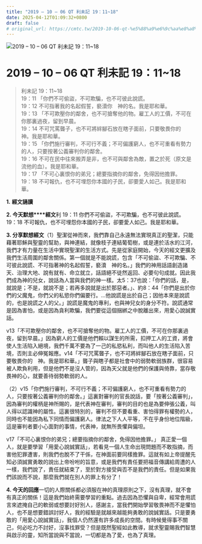 ```yaml
---
title: "2019 – 10 – 06 QT 利未記 19：11~18"
date: 2025-04-12T01:09:32+0800
draft: false
# original_url: https://cmtc.tw/2019-10-06-qt-%e5%88%a9%e6%9c%aa%e8%a8%98-19%ef%bc%9a1118
---
```


![2019 – 10 – 06 QT 利未記 19：11\~18](/images/qt.jpg   "2019 – 10 – 06 QT 利未記 19：11\~18")

# 2019 – 10 – 06 QT 利未記 19：11\~18

> 利未記 19：11\~18  
> 19：11 「你們不可偷盜，不可欺騙，也不可彼此說謊。  
> 19：12 不可指著我的名起假誓，褻瀆你　神的名。我是耶和華。  
> 19：13 「不可欺壓你的鄰舍，也不可搶奪他的物。雇工人的工價，不可在你那裏過夜，留到早晨。  
> 19：14 不可咒罵聾子，也不可將絆腳石放在瞎子面前，只要敬畏你的　神。我是耶和華。  
> 19：15 「你們施行審判，不可行不義；不可偏護窮人，也不可重看有勢力的人，只要按著公義審判你的鄰舍。  
> 19：16 不可在民中往來搬弄是非，也不可與鄰舍為敵，置之於死（原文是流他的血）。我是耶和華。  
> 19：17 「不可心裏恨你的弟兄；總要指摘你的鄰舍，免得因他擔罪。  
> 19：18 不可報仇，也不可埋怨你本國的子民，卻要愛人如己。我是耶和華。

**1.** **經文誦讀**

**2. 今天默想****經文**利 19：11 你們不可偷盜，不可欺騙，也不可彼此說謊。  
19：18 不可報仇，也不可埋怨你本國的子民，卻要愛人如己。我是耶和華。

**3. 分享默想經文**（1）聖潔從神而來，我們靠自己永遠無法實現真正的聖潔，只能藉著耶穌與聖靈的幫助，與神連結，就像枝子連結葡萄樹，或是連於活水的江河，我們才有力量在生活中實現聖潔的生活方式。先是從家庭開始，今天的經文更擴及我們生活周圍的鄰舍關係。第一個就是不能說謊，包含「不可偷盜、不可欺騙、不可彼此說謊、不可指著神的名起假誓，褻瀆　神的名。」我們的神用話語創造諸天、治理大地、說有就有、命立就立，話語絕不徒然返回、必要句句成就。因此我們成為神的兒女，說話為人當與我們的神一樣。太5：37也說：「你們的話，是，就說是；不是，就說不是；若再多說就是出於那惡者。」、約8：44「你們是出於你們的父魔鬼，你們父的私慾你們偏要行。…他說謊是出於自己；因他本來是說謊的，也是說謊之人的父。」說謊是魔鬼的專利，也與神兒女的身分不符。說謊通常是因為害怕，或是因為貪利欺騙，我們要從這個捆綁之中脫離出來，用愛心說誠實話。

v13「不可欺壓你的鄰舍，也不可搶奪他的物。雇工人的工價，不可在你那裏過夜，留到早晨。」因為窮人的工價是他們賴以謀生的所需，扣押工人的工資，將會使人生活陷入絕境，我們千萬不要為了一己的私慾私利，而叫他人的生活陷入苦境，否則主必伸冤報應。v14「不可咒罵聾子，也不可將絆腳石放在瞎子面前，只要敬畏你的　神。我是耶和華。」聾子與瞎子都是社會中的弱勢軟弱族群，很容易被人欺負利用，但是他們不是沒人管的，因為天父就是他們的保護與倚靠，當存敬畏神的心，就要善待弱勢軟弱的人。

（2）v15「你們施行審判，不可行不義；不可偏護窮人，也不可重看有勢力的人，只要按著公義審判你的鄰舍。」這裏對審判的官長說話，要「按著公義審判」，因為審判的權柄是神所賜的，是代表神在審判，審判的目的也是為要伸張公義，叫人得以認識神的屬性。這裏很特別的，審判不但不要看重、害怕得罪有權勢的人，同時也不能因為私下同情而偏護窮人。律法之下人人平等，不在乎身份地位階級，這是審判者要小心面對的事情，代表神，就無所畏懼與偏坦。

v17「不可心裏恨你的弟兄；總要指摘你的鄰舍，免得因他擔罪。」 真正愛一個人，就是要學習「用愛心說誠實話」，若看見一個人生命出現問題而不敢指摘，而害他犯罪遭害，則我們也脫不了干係，在神面前要同樣擔罪。這就有如上帝提醒先知必須誠實勇敢的說出上帝吩咐的旨意，或是我們有責任要把福音傳講給周遭的人一樣，我們說了，責任就結束了，至於對方接受與否不是我們的責任。但是如果我們該說而不說，那麼我們就在別人的罪上有分了！

**4. 今天的回應**一切的人際關係都必須服在神的真理原則之下，沒有真理，就不會有真正的關係！這是我們始終需要學習的重點。過去因為恐懼與自卑，經常會用謊言來遮掩自己的軟弱或想要討好別人，感謝主，當我們開始學習敬畏神而不是懼怕人，也不是想要錯誤討好人，我的經驗是就越來越能夠勇敢的說誠實話。只是要勇敢的「用愛心說誠實話」，我個人仍然還有許多成長的空間。有時候覺得事不關己，何必吃力不討好，沒事找罪受？但是既然聖經如此教導，就求聖靈賜我們智慧與啟示的靈，知所當說與不當說，一切都是為了愛，也為了真理。